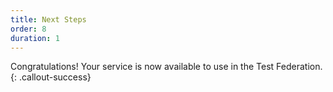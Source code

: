 ```yaml
---
title: Next Steps
order: 8
duration: 1
---
```


Congratulations! Your service is now available to use in the Test Federation.
{: .callout-success}